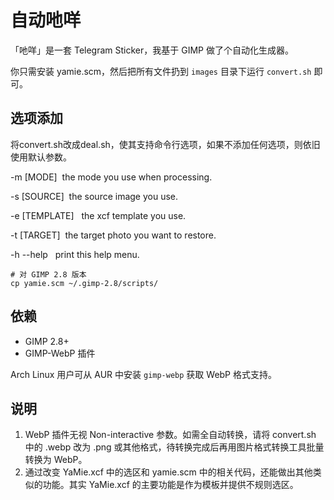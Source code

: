 # 自动吔咩

「吔咩」是一套 Telegram Sticker，我基于 GIMP 做了个自动化生成器。

你只需安装 yamie.scm，然后把所有文件扔到 `images` 目录下运行 `convert.sh` 即可。

## 选项添加
将convert.sh改成deal.sh，使其支持命令行选项，如果不添加任何选项，则依旧使用默认参数。

-m [MODE]  the mode you use when processing.

-s [SOURCE]  the source image you use.

-e [TEMPLATE]   the xcf template you use.

-t [TARGET]  the target photo you want to restore.

-h --help   print this help menu.

```
# 对 GIMP 2.8 版本
cp yamie.scm ~/.gimp-2.8/scripts/
```

## 依赖
* GIMP 2.8+
* GIMP-WebP 插件

Arch Linux 用户可从 AUR 中安装 `gimp-webp` 获取 WebP 格式支持。

## 说明
1. WebP 插件无视 Non-interactive 参数。如需全自动转换，请将 convert.sh 中的 .webp 改为 .png 或其他格式，待转换完成后再用图片格式转换工具批量转换为 WebP。
2. 通过改变 YaMie.xcf 中的选区和 yamie.scm 中的相关代码，还能做出其他类似的功能。其实 YaMie.xcf 的主要功能是作为模板并提供不规则选区。
